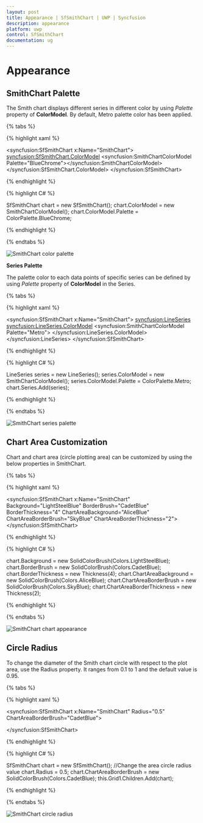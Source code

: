 ```yaml
---
layout: post
title: Appearance | SfSmithChart | UWP | Syncfusion
description: appearance
platform: uwp
control: SfSmithChart
documentation: ug
---
```


# Appearance

## SmithChart Palette

The Smith chart displays different series in different color by using *Palette* property of **ColorModel**. By default, Metro palette color has been applied.

{% tabs %}

{% highlight xaml %}

<syncfusion:SfSmithChart x:Name="SmithChart">
            <syncfusion:SfSmithChart.ColorModel>
                <syncfusion:SmithChartColorModel Palette="BlueChrome"></syncfusion:SmithChartColorModel>
            </syncfusion:SfSmithChart.ColorModel>
 </syncfusion:SfSmithChart>

{% endhighlight %}

{% highlight C# %} 

SfSmithChart chart = new SfSmithChart();
chart.ColorModel = new SmithChartColorModel();
chart.ColorModel.Palette = ColorPalette.BlueChrome;

{% endhighlight %}
    
{% endtabs %}

![SmithChart color palette](Appearance_images/Appearance_img1.png)

**Series Palette**

The palette color to each data points of specific series can be defined by using *Palette* property of **ColorModel** in the Series.

{% tabs %}

{% highlight xaml %}

<syncfusion:SfSmithChart x:Name="SmithChart">
   <syncfusion:LineSeries>
       <syncfusion:LineSeries.ColorModel>
           <syncfusion:SmithChartColorModel Palette="Metro">
       </syncfusion:LineSeries.ColorModel>
   </syncfusion:LineSeries>
 </syncfusion:SfSmithChart>

{% endhighlight %}

{% highlight C# %} 

LineSeries series = new LineSeries(); 
series.ColorModel = new SmithChartColorModel();
series.ColorModel.Palette = ColorPalette.Metro;
chart.Series.Add(series);

{% endhighlight %}
    
{% endtabs %}

![SmithChart series palette](Appearance_images/Appearance_img2.png)

## Chart Area Customization

Chart and chart area (circle plotting area) can be customized by using the below properties in SmithChart.

{% tabs %}

{% highlight xaml %}

<syncfusion:SfSmithChart x:Name="SmithChart" Background="LightSteelBlue" BorderBrush="CadetBlue" BorderThickness="4"
                          ChartAreaBackground="AliceBlue" ChartAreaBorderBrush="SkyBlue" ChartAreaBorderThickness="2"> 
 </syncfusion:SfSmithChart>

{% endhighlight %}

{% highlight C# %} 

chart.Background = new SolidColorBrush(Colors.LightSteelBlue);
chart.BorderBrush = new SolidColorBrush(Colors.CadetBlue);
chart.BorderThickness = new Thickness(4);
chart.ChartAreaBackground = new SolidColorBrush(Colors.AliceBlue);
chart.ChartAreaBorderBrush = new SolidColorBrush(Colors.SkyBlue);
chart.ChartAreaBorderThickness = new Thickness(2);

{% endhighlight %}
    
{% endtabs %}

![SmithChart chart appearance](Appearance_images/Appearance_img3.png)

## Circle Radius

To change the diameter of the Smith chart circle with respect to the plot area, use the Radius property. It ranges from 0.1 to 1 and the default value is 0.95.

{% tabs %}

{% highlight xaml %}

<syncfusion:SfSmithChart x:Name="SmithChart" Radius="0.5" ChartAreaBorderBrush="CadetBlue">
 
</syncfusion:SfSmithChart>

{% endhighlight %}

{% highlight C# %} 

SfSmithChart chart = new SfSmithChart();
//Change the area circle radius value
chart.Radius = 0.5;
chart.ChartAreaBorderBrush = new SolidColorBrush(Colors.CadetBlue);
this.Grid1.Children.Add(chart);

{% endhighlight %}
    
{% endtabs %}

![SmithChart circle radius](Appearance_images/Appearance_img4.png)